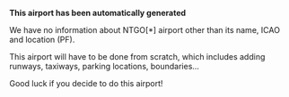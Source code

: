**This airport has been automatically generated**

We have no information about NTGO[*] airport other than its name, ICAO and location (PF).

This airport will have to be done from scratch, which includes adding runways, taxiways, parking locations, boundaries...

Good luck if you decide to do this airport!
